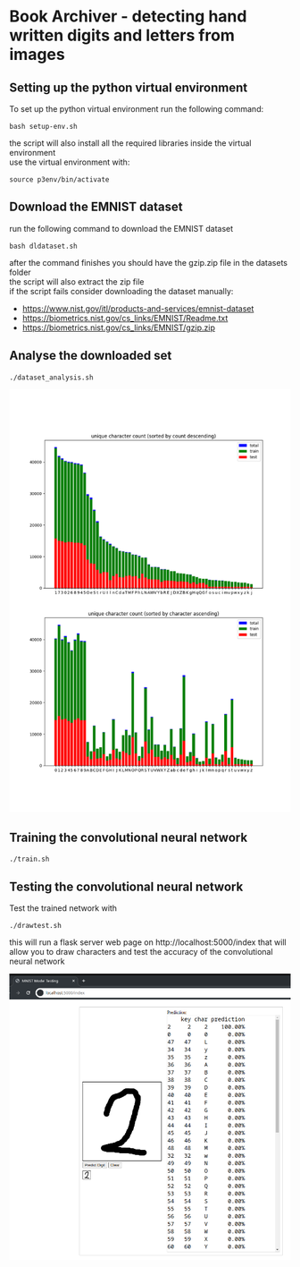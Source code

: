 # Book Archiver - detecting hand written digits and letters from images

## Setting up the python virtual environment
To set up the python virtual environment run the following command:

```
bash setup-env.sh
```

the script will also install all the required libraries inside the virtual environment
<br>
use the virtual environment with:

```
source p3env/bin/activate
```

## Download the EMNIST dataset
run the following command to download the EMNIST dataset 
```
bash dldataset.sh
```
after the command finishes you should have the gzip.zip file in the datasets folder
<br>
the script will also extract the zip file
<br>
if the script fails consider downloading the dataset manually:
- https://www.nist.gov/itl/products-and-services/emnist-dataset
- https://biometrics.nist.gov/cs_links/EMNIST/Readme.txt
- https://biometrics.nist.gov/cs_links/EMNIST/gzip.zip

## Analyse the downloaded set
```
./dataset_analysis.sh
```
![char count image](stats/dataset_unqiue_count_all.png "character count")

## Training the convolutional neural network

```
./train.sh
```

## Testing the convolutional neural network

Test the trained network with
```
./drawtest.sh
```
this will run a flask server web page on 
http://localhost:5000/index
that will allow you to draw characters and test the accuracy of the convolutional neural network

![draw test image](images/draw.py.png "draw test")
